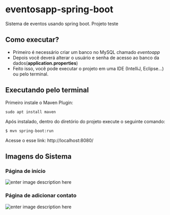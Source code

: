# eventosapp-spring-boot
Sistema de eventos usando spring boot. Projeto teste

## Como executar?
- Primeiro é necessário criar um banco no MySQL chamado *eventoapp*
- Depois você deverá alterar o usuário e senha de acesso ao banco da dados(**application.properties**) 
- Feito isso, você pode executar o projeto em uma IDE (IntelliJ, Eclipse...) ou pelo terminal.

## Executando pelo terminal
 Primeiro instale o Maven Plugin:


   `sudo apt install maven`
    
Após instalado, dentro do diretório do projeto execute o seguinte comando:

   `$ mvn spring-boot:run`
   
Acesse o esse link: http://localhost:8080/
## Imagens do Sistema

### Página de início
![enter image description here](https://raw.githubusercontent.com/luca-gouveia/eventosapp-spring-boot/master/images/inicio.png)

### Página de adicionar contato
![enter image description here](https://raw.githubusercontent.com/luca-gouveia/eventosapp-spring-boot/master/images/cadastro.png)
